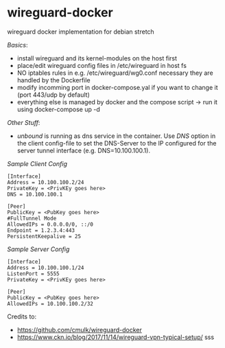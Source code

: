 # wireguard-docker
wireguard docker implementation for debian stretch

*Basics*:
* install wireguard and its kernel-modules on the host first
* place/edit wireguard config files in /etc/wireguard in host fs
* NO iptables rules in e.g. /etc/wireguard/wg0.conf necessary they are handled by the Dockerfile
* modify incomming port in docker-compose.yal if you want to change it (port 443/udp by default)
* everything else is managed by docker and the compose script -> run it using docker-compose up -d

*Other Stuff*:
* _unbound_ is running as dns service in the container. Use _DNS_ option in the client config-file to set the DNS-Server to the IP configured for the server tunnel interface (e.g. DNS=10.100.100.1).  

*Sample Client Config*
```
[Interface]
Address = 10.100.100.2/24
PrivateKey = <PrivKEy goes here>
DNS = 10.100.100.1

[Peer]
PublicKey = <PubKey goes here>
#FullTunnel Mode
AllowedIPs = 0.0.0.0/0, ::/0
Endpoint = 1.2.3.4:443
PersistentKeepalive = 25
```

*Sample Server Config*
```
[Interface]
Address = 10.100.100.1/24
ListenPort = 5555
PrivateKey = <PrivKEy goes here>

[Peer]
PublicKey = <PubKey goes here>
AllowedIPs = 10.100.100.2/32
```

Credits to:
* https://github.com/cmulk/wireguard-docker
* https://www.ckn.io/blog/2017/11/14/wireguard-vpn-typical-setup/
sss
